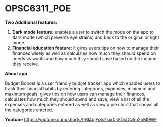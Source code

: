 # OPSC6311_POE

**Two Additional features:**

1. **Dark mode feature:** enables a user to switch the mode on the app to dark mode (which prevents eye strains) and back to the original or light mode.
2. **Financial education feature:** it gives users tips on how to manage their finances wisely as well as calculates how much they should spend on needs vs wants and how much they should save based on the income they receive.

**About app**

Budget Booost is a user friendly budget tracker app which enables users to track their finacial habits by entering categories, expenses, minimum and maximum goals, gives tips on how users can manage their finances, calculates how much they should spend and save, view a list of all the expenses and categories entered as well as view a pie chart that shows all the categories entered. 

**Youtube**
https://youtube.com/shorts/f-Bl4pjFjSs?si=0IiSDcDQ5u2nM9WF


